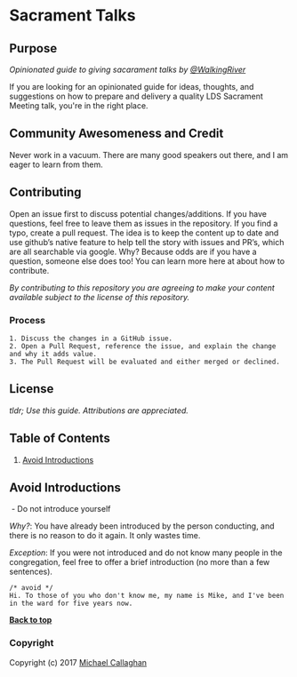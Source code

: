 # Sacrament Talks

## Purpose
*Opinionated guide to giving sacarament talks by [@WalkingRiver](//twitter.com/walkingriver)*

If you are looking for an opinionated guide for ideas, thoughts, 
and suggestions on how to prepare and delivery a quality LDS Sacrament Meeting talk, you're in the right place.

## Community Awesomeness and Credit
Never work in a vacuum. There are many good speakers out there, and I am eager to learn from them. 

## Contributing
Open an issue first to discuss potential changes/additions. If you have questions, feel free to leave them as issues in the repository.
If you find a typo, create a pull request. The idea is to keep the content up to date and use github’s native feature to help tell 
the story with issues and PR’s, which are all searchable via google.
Why? Because odds are if you have a question, someone else does too! You can learn more here at about how to contribute.

*By contributing to this repository you are agreeing to make your content available subject to the license of this repository.*

### Process
    1. Discuss the changes in a GitHub issue.
    2. Open a Pull Request, reference the issue, and explain the change and why it adds value.
    3. The Pull Request will be evaluated and either merged or declined.

## License

_tldr; Use this guide. Attributions are appreciated._

## Table of Contents

  1. [Avoid Introductions](#avoid-ntroductions)

## Avoid Introductions

  - Do not introduce yourself
  
  *Why?*: You have already been introduced by the person conducting, and there is no reason to do it again. It only wastes time.
  
  *Exception*: If you were not introduced and do not know many people in the congregation, feel free to offer a brief introduction (no more than a few sentences).
  
  ```
  /* avoid */
  Hi. To those of you who don't know me, my name is Mike, and I've been in the ward for five years now.
  ```

**[Back to top](#sacrament-talks)**


### Copyright

Copyright (c) 2017 [Michael Callaghan](www.walkingriver.com)

